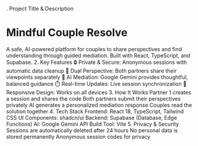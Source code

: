 . Project Title & Description

# Mindful Couple Resolve

A safe, AI-powered platform for couples to share perspectives and find understanding through guided mediation. Built with React, TypeScript, and Supabase.
2. Key Features
🔒 Private & Secure: Anonymous sessions with automatic data cleanup
🤝 Dual Perspective: Both partners share their viewpoints separately
🤖 AI Mediation: Google Gemini provides thoughtful, balanced guidance
⏱️ Real-time Updates: Live session synchronization
📱 Responsive Design: Works on all devices
3. How It Works
Partner 1 creates a session and shares the code
Both partners submit their perspectives privately
AI generates a personalized mediation response
Couples read the solution together
4. Tech Stack
Frontend: React 18, TypeScript, Tailwind CSS
UI Components: shadcn/ui
Backend: Supabase (Database, Edge Functions)
AI: Google Gemini API
Build Tool: Vite
5. Privacy & Security
Sessions are automatically deleted after 24 hours
No personal data is stored permanently
Anonymous session codes for privacy


